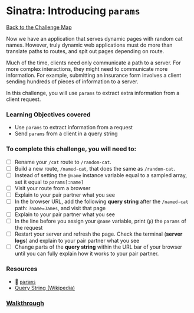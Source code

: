 # Sinatra: Introducing `params`

[Back to the Challenge Map](00_challenge_map.md)

Now we have an application that serves dynamic pages with random cat names. However, truly dynamic web applications must do more than translate paths to routes, and spit out pages depending on route. 

Much of the time, clients need only communicate a path to a server. For more complex interactions, they might need to communicate more information. For example, submitting an insurance form involves a client sending hundreds of pieces of information to a server.

In this challenge, you will use `params` to extract extra information from a client request.

### Learning Objectives covered
- Use `params` to extract information from a request
- Send `params` from a client in a query string

### To complete this challenge, you will need to:

- [ ] Rename your `/cat` route to `/random-cat`.
- [ ] Build a new route, `/named-cat`, that does the same as `/random-cat`.
- [ ] Instead of setting the `@name` instance variable equal to a sampled array, set it equal to `params[:name]`
- [ ] Visit your route from a browser
- [ ] Explain to your pair partner what you see
- [ ] In the browser URL, add the following **query string** after the `/named-cat` path: `?name=James`, and visit that page
- [ ] Explain to your pair partner what you see
- [ ] In the line before you assign your `@name` variable, print (`p`) the `params` of the request
- [ ] Restart your server and refresh the page. Check the terminal (**server logs**) and explain to your pair partner what you see
- [ ] Change parts of the **query string** within the URL bar of your browser until you can fully explain how it works to your pair partner.

### Resources

- :pill: [`params`](../pills/params.md)
- [Query String (Wikipedia)](https://en.wikipedia.org/wiki/Query_string)


### [Walkthrough](solutions/12_sinatra_introducing_params_solution.md)
